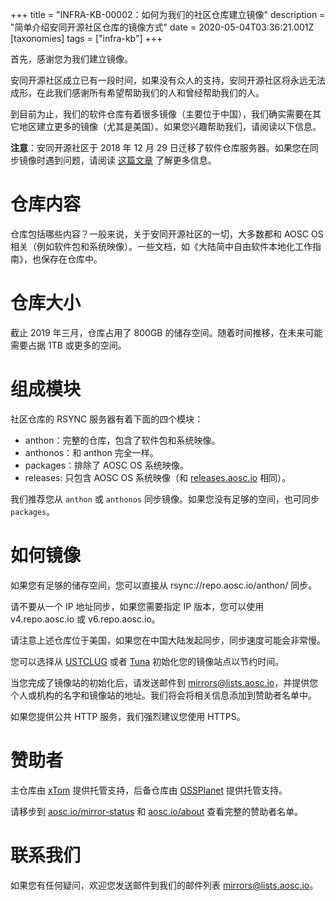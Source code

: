 +++
title = "INFRA-KB-00002：如何为我们的社区仓库建立镜像"
description = "简单介绍安同开源社区仓库的镜像方式"
date = 2020-05-04T03:36:21.001Z
[taxonomies]
tags = ["infra-kb"]
+++

首先，感谢您为我们建立镜像。

安同开源社区成立已有一段时间，如果没有众人的支持，安同开源社区将永远无法成形，在此我们感谢所有希望帮助我们的人和曾经帮助我们的人。

到目前为止，我们的软件仓库有着很多镜像（主要位于中国），我们确实需要在其它地区建立更多的镜像（尤其是美国）。如果您兴趣帮助我们，请阅读以下信息。

**注意**：安同开源社区于 2018 年 12 月 29 日迁移了软件仓库服务器。如果您在同步镜像时遇到问题，请阅读 [这篇文章](@/developer/infrastructure/knowledge-base/00003-repository-migration.md) 了解更多信息。 

# 仓库内容

仓库包括哪些内容？一般来说，关于安同开源社区的一切，大多数都和 AOSC OS 相关（例如软件包和系统映像）。一些文档，如《大陆简中自由软件本地化工作指南》，也保存在仓库中。

# 仓库大小

截止 2019 年三月，仓库占用了 800GB 的储存空间。随着时间推移，在未来可能需要占据 1TB 或更多的空间。

# 组成模块

社区仓库的 RSYNC 服务器有着下面的四个模块：

- anthon：完整的仓库，包含了软件包和系统映像。
- anthonos：和 anthon 完全一样。
- packages：排除了 AOSC OS 系统映像。
- releases: 只包含 AOSC OS 系统映像（和 [releases.aosc.io](https://releases.aosc.io/) 相同）。

我们推荐您从 `anthon` 或 `anthonos` 同步镜像。如果您没有足够的空间，也可同步 `packages`。

# 如何镜像

如果您有足够的储存空间，您可以直接从 rsync://repo.aosc.io/anthon/ 同步。

请不要从一个 IP 地址同步，如果您需要指定 IP 版本，您可以使用 v4.repo.aosc.io 或 v6.repo.aosc.io。

请注意上述仓库位于美国，如果您在中国大陆发起同步，同步速度可能会非常慢。

您可以选择从 [USTCLUG](https://mirrors.ustc.edu.cn/) 或者 [Tuna](https://mirrors.tuna.tsinghua.edu.cn/) 初始化您的镜像站点以节约时间。

当您完成了镜像站的初始化后，请发送邮件到 [mirrors@lists.aosc.io](mailto:mirrors@lists.aosc.io)，并提供您个人或机构的名字和镜像站的地址。我们将会将相关信息添加到赞助者名单中。

如果您提供公共 HTTP 服务，我们强烈建议您使用 HTTPS。

# 赞助者

主仓库由 [xTom](https://xtom.com) 提供托管支持，后备仓库由 [OSSPlanet](http://ossplanet.net/) 提供托管支持。

请移步到 [aosc.io/mirror-status](https://aosc.io/mirror-status) 和 [aosc.io/about](https://aosc.io/about) 查看完整的赞助者名单。

# 联系我们

如果您有任何疑问，欢迎您发送邮件到我们的邮件列表 [mirrors@lists.aosc.io](mailto:mirrors@lists.aosc.io)。